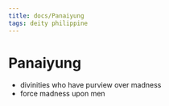 ```yaml
---
title: docs/Panaiyung
tags: deity philippine
---
```


# Panaiyung
- divinities who have purview over madness
- force madness upon men